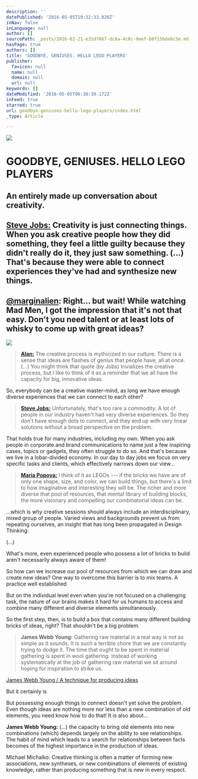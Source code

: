 ```yaml
---
description: ''
datePublished: '2016-05-05T19:32:33.020Z'
inNav: false
inLanguage: null
author: []
sourcePath: _posts/2016-02-21-e31d7867-dc8a-4c8c-9eef-b0f156de6c5e.md
hasPage: true
authors: []
title: 'GOODBYE, GENIUSES. HELLO LEGO PLAYERS'
publisher:
  favicon: null
  name: null
  domain: null
  url: null
keywords: []
dateModified: '2016-05-05T06:38:30.172Z'
inFeed: true
starred: true
url: goodbye-geniuses-hello-lego-players/index.html
_type: Article

---
```

![](https://the-grid-user-content.s3-us-west-2.amazonaws.com/3ae4601e-61f4-4348-9b97-da7a880dddac.gif)

# GOODBYE, GENIUSES. HELLO LEGO PLAYERS

## An entirely made up conversation about creativity.

> 

## **[Steve Jobs:][0]** Creativity is just connecting things. When you ask creative people how they did something, they feel a little guilty because they didn't really do it, they just saw something. (...) That's because they were able to connect experiences they've had and synthesize new things.

> 

## **[@marginalien][1]:** Right... but wait! While watching Mad Men, I got the impression that it's not that easy. Don't you need talent or at least lots of whisky to come up with great ideas?
![](https://the-grid-user-content.s3-us-west-2.amazonaws.com/05d93d69-8d32-4fd9-9fde-f72856af3689.gif)

> **[Alan:][2]** The creative process is mythicized in our culture. There is a sense that ideas are flashes of genius that people have, all at once. (...) You might think that quote (by Jobs) trivializes the creative process, but I like to think of it as a reminder that we all have the capacity for big, innovative ideas.

So, everybody can be a creative master-mind, as long we have enough diverse experiences that we can connect to each other?

> **[Steve Jobs:][0]** Unfortunately, that's too rare a commodity. A lot of people in our industry haven't had very diverse experiences. So they don't have enough dots to connect, and they end up with very linear solutions without a broad perspective on the problem.

That holds true for many industries, including my own. When you ask people in corporate and brand communications to name just a few inspiring cases, topics or gadgets, they often struggle to do so. And that's because we live in a lobar-divided economy. In our day to day jobs we focus on very specific tasks and clients, which effectively narrows down our view...

> **[Maria Popova:][3]** I think of it as LEGOs --- if the bricks we have are of only one shape, size, and color, we can build things, but there's a limit to how imaginative and interesting they will be. The richer and more diverse that pool of resources, that mental library of building blocks, the more visionary and compelling our combinatorial ideas can be.

...which is why creative sessions should always include an interdisciplinary, mixed group of people. Varied views and backgrounds prevent us from repeating ourselves, an insight that has long been propagated in Design Thinking:

(...)

What's more, even experienced people who possess a lot of bricks to build aren't necessarily always aware of them!

So how can we increase our pool of resources from which we can draw and create new ideas? One way to overcome this barrier is to mix teams. A practice well established

But on the individual level even when you're not focused on a challenging task, the nature of our brains makes it hard for us humans to access and combine many different and diverse elements simultaneously.

So the first step, then, is to build a box that contains many different building bricks of ideas, right? That shouldn't be a big problem.

> **James Webb Young:** Gathering raw material in a real way is not as simple as it sounds. It is such a terrible chore that we are constantly trying to dodge it. The time that ought to be spent in material gathering is spent in wool gathering. Instead of working systematically at the job of gathering raw material we sit around hoping for inspiration to strike us.

[James Webb Young / A technique for producing ideas][4]

But it certainly is

But possessing enough things to connect doesn't yet solve the problem. Even though ideas are nothing more nor less than a new combination of old elements, you need know how to do that! It is also about...

**James Webb Young:** (...) the capacity to bring old elements into new combinations (which) depends largely on the ability to see relationships. The habit of mind which leads to a search for relationships between facts becomes of the highest importance in the production of ideas.

Michael Michalko: Creative thinking is often a matter of forming new associations, new syntheses, or new combinations of elements of existing knowledge, rather than producing something that is new in every respect.

[0]: http://www.wired.com/1996/02/jobs-2/
[1]: http://www.twitter.com/marginalien
[2]: https://medium.com/self-starter/generating-ideas-at-apple-71e575a1e2e3#.cgja8uzgp
[3]: https://www.brainpickings.org/about/
[4]: http://www.amazon.de/exec/obidos/ASIN/1434102750/braipick00-21